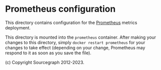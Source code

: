 # Prometheus configuration

This directory contains configuration for the [Prometheus](https://prometheus.io/) metrics deployment.

This directory is mounted into the `prometheus` container. After making your changes to this directory,
simply `docker restart prometheus` for your changes to take effect (depending on your change, Prometheus
may respond to it as soon as you save the file).

(c) Copyright Sourcegraph 2012-2023.